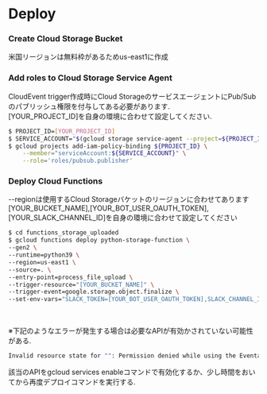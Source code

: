 # Deploy

### Create Cloud Storage Bucket
米国リージョンは無料枠があるためus-east1に作成

### Add roles to Cloud Storage Service Agent
CloudEvent trigger作成時にCloud StorageのサービスエージェントにPub/Subのパブリッシュ権限を付与してある必要があります.<br>
[YOUR_PROJECT_ID]を自身の環境に合わせて設定してください.
```bash
$ PROJECT_ID=[YOUR_PROJECT_ID]
$ SERVICE_ACCOUNT="$(gcloud storage service-agent --project=${PROJECT_ID})"   
$ gcloud projects add-iam-policy-binding ${PROJECT_ID} \
    --member="serviceAccount:${SERVICE_ACCOUNT}" \
    --role='roles/pubsub.publisher'
```

### Deploy Cloud Functions
--regionは使用するCloud Storageバケットのリージョンに合わせてあります<br>
[YOUR_BUCKET_NAME],[YOUR_BOT_USER_OAUTH_TOKEN],[YOUR_SLACK_CHANNEL_ID]を自身の環境に合わせて設定してください

```bash
$ cd functions_storage_uploaded
$ gcloud functions deploy python-storage-function \
--gen2 \
--runtime=python39 \
--region=us-east1 \
--source=. \
--entry-point=process_file_upload \
--trigger-resource="[YOUR_BUCKET_NAME]" \
--trigger-event=google.storage.object.finalize \
--set-env-vars="SLACK_TOKEN=[YOUR_BOT_USER_OAUTH_TOKEN],SLACK_CHANNEL_ID=[YOUR_SLACK_CHANNEL_ID]"
```
<br>

※下記のようなエラーが発生する場合は必要なAPIが有効かされていない可能性がある.<br>

```bash
Invalid resource state for "": Permission denied while using the Eventarc Service Agent. If you recently started to use Eventarc, it may take a few minutes before all necessary permissions are propagated to the Service Agent. Otherwise, verify that it has Eventarc Service Agent role.
```

該当のAPIをgcloud services enableコマンドで有効化するか、少し時間をおいてから再度デプロイコマンドを実行する.


